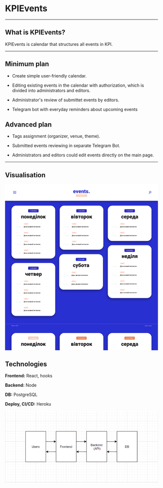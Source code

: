 # KPIEvents
-------------------------------------------------

## What is KPIEvents?

KPIEvents is calendar that structures all events in KPI.

-------------------------------------------------
## Minimum plan

- Create simple user-friendly calendar.

- Editing existing events in the calendar with authorization, which is divided into administrators and editors.

- Administrator's review of submittet events by editors.

- Telegram bot with everyday reminders about upcoming events

## Advanced plan

- Tags assignment (organizer, venue, theme).

- Submitted events reviewing in separate Telegram Bot.

- Administrators and editors could edit events directly on the main page.

-------------------------------------------------

## Visualisation

![Visualisation](imgReadMe/Desktop-design.png)

## Technologies

**Frontend:** React, hooks 

**Backend:** Node

**DB:** PostgreSQL

**Deploy, CI/CD:** Heroku

![Data](imgReadMe/scheme1.png)
